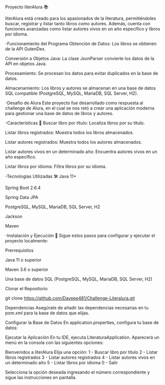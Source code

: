 Proyecto literAlura 📚

literAlura está creado para los apasionados de la literatura, permitiéndoles buscar, registrar y listar tanto libros como autores. Además, cuenta con funciones avanzadas como listar autores vivos en un año específico y libros por idioma.

-Funcionamiento del Programa
Obtención de Datos: Los libros se obtienen de la API GutenDex.

Conversión a Objetos Java: La clase JsonParser convierte los datos de la API en objetos Java.

Procesamiento: Se procesan los datos para evitar duplicados en la base de datos.

Almacenamiento: Los libros y autores se almacenan en una base de datos SQL compatible (PostgreSQL, MySQL, MariaDB, SQL Server, H2).

-Desafío de Alura
Este proyecto fue desarrollado como respuesta al challenge de Alura, en el cual se nos retó a crear una aplicación moderna para gestionar una base de datos de libros y autores.

-Características 🌟
Buscar libro por título: Localiza libros por su título.

Listar libros registrados: Muestra todos los libros almacenados.

Listar autores registrados: Muestra todos los autores almacenados.

Listar autores vivos en un determinado año: Encuentra autores vivos en un año específico.

Listar libros por idioma: Filtra libros por su idioma.

-Tecnologías Utilizadas 🛠️
Java 11+

Spring Boot 2.6.4

Spring Data JPA

PostgreSQL, MySQL, MariaDB, SQL Server, H2

Jackson

Maven

-Instalación y Ejecución 🚀
Sigue estos pasos para configurar y ejecutar el proyecto localmente:

Prerrequisitos

Java 11 o superior

Maven 3.6 o superior

Una base de datos SQL (PostgreSQL, MySQL, MariaDB, SQL Server, H2)

Clonar el Repositorio

git clone https://github.com/Daveee481/Challenge-Literalura.git

Dependencias Asegúrate de añadir las dependencias necesarias en tu pom.xml para la base de datos que elijas.

Configurar la Base de Datos En application.properties, configura tu base de datos:

Ejecutar la Aplicación En tu IDE, ejecuta LiteraturaApplication. Aparecerá un menú en la consola con las siguientes opciones:

Bienvenidos a literAlura Elija una opción: 1 - Buscar libro por título 2 - Listar libros registrados 3 - Listar autores registrados 4 - Listar autores vivos en un determinado año 5 - Listar libros por idioma 0 - Salir

Selecciona la opción deseada ingresando el número correspondiente y sigue las instrucciones en pantalla.

